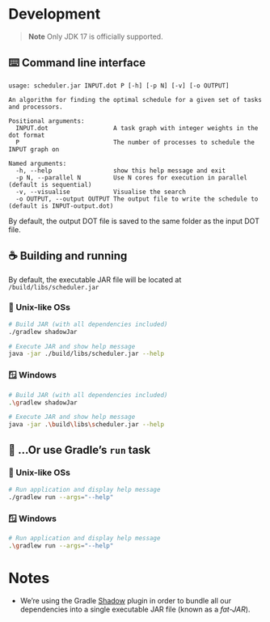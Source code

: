 # Development

> **Note**
> Only JDK 17 is officially supported.

## ⌨️ Command line interface

```
usage: scheduler.jar INPUT.dot P [-h] [-p N] [-v] [-o OUTPUT] 

An algorithm for finding the optimal schedule for a given set of tasks and processors.

Positional arguments:
  INPUT.dot                  A task graph with integer weights in the dot format
  P                          The number of processes to schedule the INPUT graph on

Named arguments:
  -h, --help                 show this help message and exit
  -p N, --parallel N         Use N cores for execution in parallel (default is sequential)
  -v, --visualise            Visualise the search
  -o OUTPUT, --output OUTPUT The output file to write the schedule to (default is INPUT-output.dot)
```

By default, the output DOT file is saved to the same folder as the input DOT file.

## ☕ Building and running

By default, the executable JAR file will be located at `/build/libs/scheduler.jar`

### 🐧 Unix-like OSs

```sh
# Build JAR (with all dependencies included)
./gradlew shadowJar

# Execute JAR and show help message
java -jar ./build/libs/scheduler.jar --help
```

### 🪟 Windows

```sh
# Build JAR (with all dependencies included)
.\gradlew shadowJar

# Execute JAR and show help message
java -jar .\build\libs\scheduler.jar --help
```

## 🐘 …Or use Gradle’s `run` task

### 🐧 Unix-like OSs

```bash
# Run application and display help message
./gradlew run --args="--help"
```

### 🪟 Windows

```bash
# Run application and display help message
.\gradlew run --args="--help"
```

# Notes

- We’re using the Gradle [Shadow](https://imperceptiblethoughts.com/shadow) plugin in order to bundle all our dependencies into a single executable JAR file (known as a *fat-JAR*).
